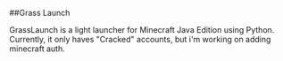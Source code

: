 ##Grass Launch

GrassLaunch is a light launcher for Minecraft Java Edition using Python. Currently, it only haves "Cracked" accounts, but i'm working on adding minecraft auth.

